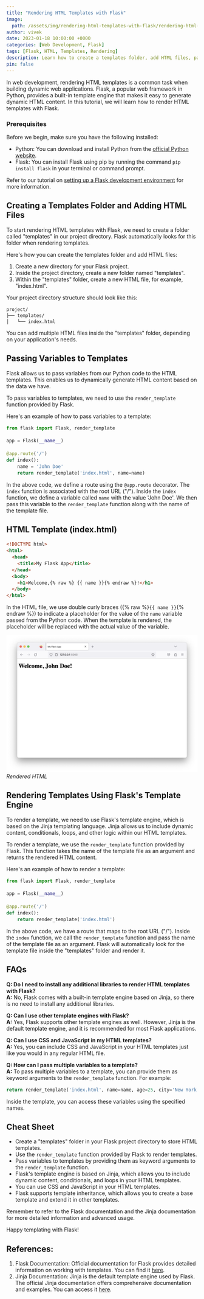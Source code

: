 ```yaml
---
title: "Rendering HTML Templates with Flask"
image:
  path: /assets/img/rendering-html-templates-with-flask/rendering-html-templates-with-flask-p.png
author: vivek
date: 2023-01-18 10:00:00 +0000
categories: [Web Development, Flask]
tags: [Flask, HTML, Templates, Rendering]
description: Learn how to create a templates folder, add HTML files, pass variables to templates, and render templates using Flask's template engine.
pin: false
---
```


In web development, rendering HTML templates is a common task when building dynamic web applications. Flask, a popular web framework in Python, provides a built-in template engine that makes it easy to generate dynamic HTML content. In this tutorial, we will learn how to render HTML templates with Flask.

### Prerequisites

Before we begin, make sure you have the following installed:

- Python: You can download and install Python from the [official Python website](https://www.python.org/downloads/).
- Flask: You can install Flask using pip by running the command `pip install flask` in your terminal or command prompt.

Refer to our tutorial on [setting up a Flask development environment](/posts/setting-up-flask-development-environment/) for more information.

## Creating a Templates Folder and Adding HTML Files

To start rendering HTML templates with Flask, we need to create a folder called "templates" in our project directory. Flask automatically looks for this folder when rendering templates.

Here's how you can create the templates folder and add HTML files:

1. Create a new directory for your Flask project.
2. Inside the project directory, create a new folder named "templates".
3. Within the "templates" folder, create a new HTML file, for example, "index.html".

Your project directory structure should look like this:

```
project/
├── templates/
│   └── index.html
```

You can add multiple HTML files inside the "templates" folder, depending on your application's needs.

## Passing Variables to Templates

Flask allows us to pass variables from our Python code to the HTML templates. This enables us to dynamically generate HTML content based on the data we have.

To pass variables to templates, we need to use the `render_template` function provided by Flask.

Here's an example of how to pass variables to a template:

```python
from flask import Flask, render_template

app = Flask(__name__)

@app.route('/')
def index():
    name = 'John Doe'
    return render_template('index.html', name=name)
```

In the above code, we define a route using the `@app.route` decorator. The `index` function is associated with the root URL ("/"). Inside the `index` function, we define a variable called `name` with the value 'John Doe'. We then pass this variable to the `render_template` function along with the name of the template file.

## HTML Template (index.html)

```html
<!DOCTYPE html>
<html>
  <head>
    <title>My Flask App</title>
  </head>
  <body>
    <h1>Welcome,{% raw %} {{ name }}{% endraw %}!</h1>
  </body>
</html>
```

In the HTML file, we use double curly braces ({% raw %}`{{ name }}`{% endraw %}) to indicate a placeholder for the value of the `name` variable passed from the Python code. When the template is rendered, the placeholder will be replaced with the actual value of the variable.

![Rendered HTML](/assets/img/rendering-html-templates-with-flask/rendered-html.png)
_Rendered HTML_

## Rendering Templates Using Flask's Template Engine

To render a template, we need to use Flask's template engine, which is based on the Jinja templating language. Jinja allows us to include dynamic content, conditionals, loops, and other logic within our HTML templates.

To render a template, we use the `render_template` function provided by Flask. This function takes the name of the template file as an argument and returns the rendered HTML content.

Here's an example of how to render a template:

```python
from flask import Flask, render_template

app = Flask(__name__)

@app.route('/')
def index():
    return render_template('index.html')
```

In the above code, we have a route that maps to the root URL ("/"). Inside the `index` function, we call the `render_template` function and pass the name of the template file as an argument. Flask will automatically look for the template file inside the "templates" folder and render it.

## FAQs

**Q: Do I need to install any additional libraries to render HTML templates with Flask?**<br>
**A:** No, Flask comes with a built-in template engine based on Jinja, so there is no need to install any additional libraries.

**Q: Can I use other template engines with Flask?**<br>
**A:** Yes, Flask supports other template engines as well. However, Jinja is the default template engine, and it is recommended for most Flask applications.

**Q: Can I use CSS and JavaScript in my HTML templates?**<br>
**A:** Yes, you can include CSS and JavaScript in your HTML templates just like you would in any regular HTML file.

**Q: How can I pass multiple variables to a template?**<br>
**A:** To pass multiple variables to a template, you can provide them as keyword arguments to the `render_template` function. For example:

```python
return render_template('index.html', name=name, age=25, city='New York')
```

Inside the template, you can access these variables using the specified names.

## Cheat Sheet

- Create a "templates" folder in your Flask project directory to store HTML templates.
- Use the `render_template` function provided by Flask to render templates.
- Pass variables to templates by providing them as keyword arguments to the `render_template` function.
- Flask's template engine is based on Jinja, which allows you to include dynamic content, conditionals, and loops in your HTML templates.
- You can use CSS and JavaScript in your HTML templates.
- Flask supports template inheritance, which allows you to create a base template and extend it in other templates.

Remember to refer to the Flask documentation and the Jinja documentation for more detailed information and advanced usage.

Happy templating with Flask!

## References:

1. Flask Documentation: Official documentation for Flask provides detailed information on working with templates. You can find it [here](https://flask.palletsprojects.com/en/2.1.x/templates/).
2. Jinja Documentation: Jinja is the default template engine used by Flask. The official Jinja documentation offers comprehensive documentation and examples. You can access it [here](https://jinja.palletsprojects.com/).
